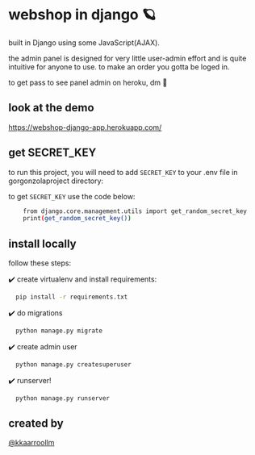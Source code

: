 
# webshop in django 🪐

built in Django using some JavaScript(AJAX). 


the admin panel is designed for very little user-admin effort and is quite intuitive for anyone to use. to make an order you gotta be loged in. 

to get pass to see panel admin on heroku, dm 📩




## look at the demo

https://webshop-django-app.herokuapp.com/
## get SECRET_KEY

to run this project, you will need to add `SECRET_KEY`
to your .env file in gorgonzolaproject directory:

to get `SECRET_KEY` use the code below:

```bash
    from django.core.management.utils import get_random_secret_key
    print(get_random_secret_key())
```

 


## install locally

follow these steps:

✔️ create virtualenv and install requirements:
```bash
  pip install -r requirements.txt
```

✔️ do migrations
```bash
  python manage.py migrate
```
✔️ create admin user
```bash
  python manage.py createsuperuser
```
✔️ runserver!

```bash
  python manage.py runserver
```

## created by
[@kkaarroollm](https://www.github.com/kkaarroollm)

